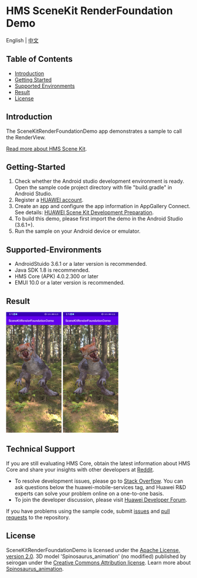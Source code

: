 # HMS SceneKit RenderFoundation Demo
English | [中文](README_ZH.md)
## Table of Contents

* [Introduction](#introduction)
* [Getting Started](#getting-started)
* [Supported Environments](#supported-environments)
* [Result](#result)
* [License](#license)

## Introduction

The SceneKitRenderFoundationDemo app demonstrates a sample to call the RenderView.

[Read more about HMS Scene Kit](<https://developer.huawei.com/consumer/en/hms/huawei-scenekit>).

## Getting-Started

1. Check whether the Android studio development environment is ready. Open the sample code project directory with file "build.gradle" in Android Studio.
2. Register a [HUAWEI account](https://developer.huawei.com/consumer/en/).
3. Create an app and configure the app information in AppGallery Connect.
See details: [HUAWEI Scene Kit Development Preparation](https://developer.huawei.com/consumer/en/doc/development/graphics-Guides/dev-process-0000001064186384).
4. To build this demo, please first import the demo in the Android Studio (3.6.1+).
5. Run the sample on your Android device or emulator.

## Supported-Environments

* AndroidStuido 3.6.1 or a later version is recommended.
* Java SDK 1.8 is recommended.
* HMS Core (APK) 4.0.2.300 or later
* EMUI 10.0 or a later version is recommended.

## Result

<img src="SceneKitRenderFoundationDemo/screenshot_1.png" width = 30% height = 30%> 
<img src="SceneKitRenderFoundationDemo/screenshot_2.png" width = 30% height = 30%>

## Technical Support

If you are still evaluating HMS Core, obtain the latest information about HMS Core and share your insights with other developers at [Reddit](https://www.reddit.com/r/HuaweiDevelopers/.).

- To resolve development issues, please go to [Stack Overflow](https://stackoverflow.com/questions/tagged/huawei-mobile-services?tab=Votes). You can ask questions below the huawei-mobile-services tag, and Huawei R&D experts can solve your problem online on a one-to-one basis.
- To join the developer discussion, please visit [Huawei Developer Forum](https://forums.developer.huawei.com/forumPortal/en/forum/hms-core).

If you have problems using the sample code, submit [issues](https://github.com/HMS-Core/hms-scene-fine--grained-demo/issues) and [pull requests](https://github.com/HMS-Core/hms-scene-fine--grained-demo/pulls) to the repository.

## License

SceneKitRenderFoundationDemo is licensed under the [Apache License, version 2.0](http://www.apache.org/licenses/LICENSE-2.0).
3D model 'Spinosaurus_animation' (no modified) published by seirogan under the [Creative Commons Attribution license](https://creativecommons.org/licenses/by/4.0/legalcode).
Learn more about [Spinosaurus_animation](https://sketchfab.com/3d-models/spinosaurus-animation-c11709dbf9e3472f9533343f1f342564).
